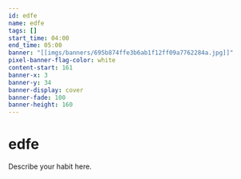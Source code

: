 ```yaml
---
id: edfe
name: edfe
tags: []
start_time: 04:00
end_time: 05:00
banner: "[[imgs/banners/695b874ffe3b6ab1f12ff09a7762284a.jpg]]"
pixel-banner-flag-color: white
content-start: 161
banner-x: 3
banner-y: 34
banner-display: cover
banner-fade: 100
banner-height: 160
---
```

# edfe

Describe your habit here.
